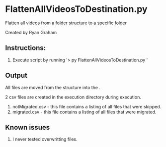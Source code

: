 # FlattenAllVideosToDestination.py
Flatten all videos from a folder structure to a specific folder

Created by Ryan Graham

## Instructions:
1. Execute script by running '> py FlattenAllVideosToDestination.py <source folder> <destination folder>'

## Output
All files are moved from the <source folder> structure into the <destination folder>.

2 csv files are created in the execution directory during execution.
1. notMigrated.csv - this file contains a listing of all files that were skipped.
2. migrated.csv - this file contains a listing of all files that were migrated.

## Known issues
1. I never tested overwritting files.
